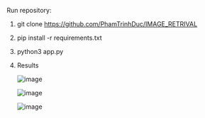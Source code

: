 Run repository:

  1. git clone https://github.com/PhamTrinhDuc/IMAGE_RETRIVAL
  2. pip install -r requirements.txt
  3. python3 app.py
  4. Results
     
     ![image](https://github.com/PhamTrinhDuc/IMAGE_RETRIVAL/assets/127647215/3d654ad0-1bd7-41ad-aafe-f5fab0f5fad6)
     
     ![image](https://github.com/PhamTrinhDuc/IMAGE_RETRIVAL/assets/127647215/4487f245-c862-47b9-9e6e-00f32e97f423)

     ![image](https://github.com/PhamTrinhDuc/IMAGE_RETRIVAL/assets/127647215/334c91a3-66fb-4fa7-8064-dc5e96c78eca)



